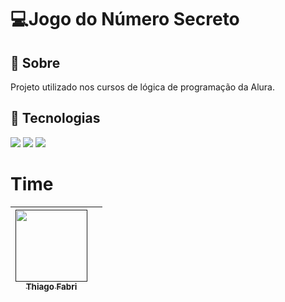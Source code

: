 <h1>💻Jogo do Número Secreto</h1>

<h2>🔖 Sobre</h2>
<p>Projeto utilizado nos cursos de lógica de programação da Alura.</p>

## 🚀 Tecnologias
<div>
  <img src="https://img.shields.io/badge/HTML-239120?style=for-the-badge&logo=html5&logoColor=white">
  <img src="https://img.shields.io/badge/CSS-239120?&style=for-the-badge&logo=css3&logoColor=white">
  <img src="https://img.shields.io/badge/JavaScript-F7DF1E?style=for-the-badge&logo=javascript&logoColor=black">
</div>

# Time

 | [<img loading="lazy" src="https://avatars.githubusercontent.com/u/154623272?s=400&u=59e5b1f7c39ddbace8f17b4e104d8e96aed3abd2&v=4" width=115><br><sub> Thiago Fabri </sub>]() |   |
| :---: | :---: |
